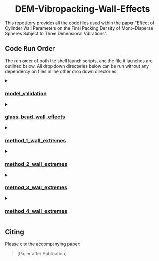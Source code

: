 <div align="center">
  <h1 align="center"> DEM-Vibropacking-Wall-Effects </h1>
</div>

This repository provides all the code files used within the paper "Effect of Cylinder Wall Parameters on the Final Packing Density of Mono-Disperse Spheres Subject to Three Dimensional Vibrations".

## Code Run Order

The run order of both the shell launch scripts, and the file it launches are outlined below. All drop down directories below can be run without any dependency on files in the other drop down directories. 

<details markdown="1"><summary><h3><a href="./model_validation">model_validation</a></h3></summary>
  
<details markdown="1"><summary><h4><a href="./model_validation/box_plots">box_plots</a></h4></summary>
  
  1\) [launch_continuous_batch_generator.sh](./model_validation/box_plots/launch_continuous_batch_generator.sh) &#8594; [continuous_batch_generator.py](./model_validation/box_plots/continuous_batch_generator.py) <br />
  1\) [launch_continuous_generator.sh](./model_validation/box_plots/launch_continuous_generator.sh) &#8594; [continuous_generator.py](./model_validation/box_plots/continuous_generator.py) <br />
  1\) [launch_continuous_generator_60s.sh](./model_validation/box_plots/launch_continuous_generator_60s.sh) &#8594; [continuous_generator_60s.py](./model_validation/box_plots/continuous_generator_60s.py) <br />
  1\) [launch_periodic_batch_generator.sh](./model_validation/box_plots/launch_periodic_batch_generator.sh) &#8594; [periodic_batch_generator.py](./model_validation/box_plots/periodic_batch_generator.py) <br />
  1\) [launch_periodic_generator.sh](./model_validation/box_plots/launch_periodic_generator.sh) &#8594; [periodic_generator.py](./model_validation/box_plots/periodic_generator.py) <br />
  2\) [final_paper_packing_launch.sh](./model_validation/box_plots/final_paper_packing_launch.sh) &#8594; [final_paper_packing_method.py](./model_validation/box_plots/final_paper_packing_method.py) <br />
  2\) [final_voxel_packing_launch.sh](./model_validation/box_plots/final_voxel_packing_launch.sh) &#8594; [final_voxel_packing_method.py](./model_validation/box_plots/final_voxel_packing_method.py) <br />
  2\) [z_voxel_continuous_packing_launch.sh](./model_validation/box_plots/z_voxel_continuous_packing_launch.sh) &#8594; [z_voxel_continuous_packing_method.py](./model_validation/box_plots/z_voxel_continuous_packing_method.py) <br />
  2\) [z_voxel_periodic_packing_launch.sh](./model_validation/box_plots/z_voxel_periodic_packing_launch.sh) &#8594; [z_voxel_periodic_packing_method.py](./model_validation/box_plots/z_voxel_periodic_packing_method.py) <br />
  2\) [z_voxel_batch_continuous_packing_launch.sh](./model_validation/box_plots/z_voxel_batch_continuous_packing_launch.sh) &#8594; [z_voxel_batch_continuous_packing_method.py](./model_validation/box_plots/z_voxel_batch_continuous_packing_method.py) <br />
  2\) [z_voxel_batch_periodic_packing_launch.sh](./model_validation/box_plots/z_voxel_batch_periodic_packing_launch.sh) &#8594; [z_voxel_batch_periodic_packing_method.py](./model_validation/box_plots/z_voxel_batch_periodic_packing_method.py) <br />
  3\) [graph_launch.sh](./model_validation/box_plots/graph_launch.sh) &#8594; [model_validation_graphs.py](./model_validation/box_plots/model_validation_graphs.py) <br />
  3\) [z_graph_launch.sh](./model_validation/box_plots/z_graph_launch.sh) &#8594; [z_voxels_graph.py](./model_validation/box_plots/z_voxels_graph.py)
  
</details>

<details markdown="1"><summary><h4><a href="./model_validation/line_plots">line_plots</a></h4></summary>
  
<details markdown="1"><summary><h5><a href="./model_validation/line_plots/continuous_graph">continuous_graph</a></h5></summary>
  
  1\) [simulation_launch.sh](./model_validation/line_plots/continuous_graph/simulation_launch.sh)  &#8594; [shake.sim](./model_validation/line_plots/continuous_graph/shake.sim) <br />
  2\) [voxel_packing_launch.sh](./model_validation/line_plots/continuous_graph/voxel_packing_launch.sh) &#8594; [voxel_packing_method.py](./model_validation/line_plots/continuous_graph/voxel_packing_method.py) <br />
  2\) [paper_packing_launch.sh](./model_validation/line_plots/continuous_graph/paper_packing_launch.sh) &#8594; [paper_packing_method.py](./model_validation/line_plots/continuous_graph/paper_packing_method.py) <br />
  3\) [continuous_voxel_graph_launch.sh](./model_validation/line_plots/continuous_graph/continuous_voxel_graph_launch.sh) &#8594; [density_time_continuous_voxel_graph.py](./model_validation/line_plots/continuous_graph/density_time_continuous_voxel_graph.py) <br />
  3\) [continuous_graph_launch.sh](./model_validation/line_plots/continuous_graph/continuous_graph_launch.sh) &#8594; [density_time_continuous_graph.py](./model_validation/line_plots/continuous_graph/density_time_continuous_graph.py)
  
</details>

<details markdown="1"><summary><h5><a href="./model_validation/line_plots/periodic_graph">periodic_graph</a></h5></summary>
  
  1\) [simulation_launch.sh](./model_validation/line_plots/periodic_graph/simulation_launch.sh) &#8594; [shake.sim](./model_validation/line_plots/periodic_graph/shake.sim) <br />
  2\) [voxel_packing_launch.sh](./model_validation/line_plots/periodic_graph/voxel_packing_launch.sh) &#8594; [voxel_packing_method.py](./model_validation/line_plots/periodic_graph/voxel_packing_method.py) <br />
  2\) [paper_packing_launch.sh](./model_validation/line_plots/periodic_graph/paper_packing_launch.sh) &#8594; [paper_packing_method.py](./model_validation/line_plots/periodic_graph/paper_packing_method.py) <br />
  3\) [periodic_voxel_graph_launch.sh](./model_validation/line_plots/periodic_graph/periodic_voxel_graph_launch.sh) &#8594;  [density_time_periodic_voxel_graph.py](./model_validation/line_plots/periodic_graph/density_time_periodic_voxel_graph.py) <br />
  3\) [periodic_graph_launch.sh](./model_validation/line_plots/periodic_graph/periodic_graph_launch.sh) &#8594;  [density_time_periodic_graph.py](./model_validation/line_plots/periodic_graph/density_time_periodic_graph.py)
  
</details>
</details>
</details>

<details markdown="1"><summary><h3><a href="./glass_bead_wall_effects">glass_bead_wall_effects</a></h3></summary>

<details markdown="1"><summary><h4><a href="./glass_bead_wall_effects/particle_wall_restitution">particle_wall_restitution</a></h4></summary>

1\) [launch_generator.sh](./glass_bead_wall_effects/particle_wall_restitution/launch_generator.sh) &#8594; [generator.py](./glass_bead_wall_effects/particle_wall_restitution/generator.py)
 <br />
2\) [final_voxel_packing_launch.sh](./glass_bead_wall_effects/particle_wall_restitution/final_voxel_packing_launch.sh) &#8594; [final_voxel_packing_method.py](./glass_bead_wall_effects/particle_wall_restitution/final_voxel_packing_method.py) <br />
2\) [final_paper_packing_launch.sh](./glass_bead_wall_effects/particle_wall_restitution/final_paper_packing_launch.sh) &#8594; [final_paper_packing_method.py](./glass_bead_wall_effects/particle_wall_restitution/final_paper_packing_method.py) <br />
3\) [restitution_voxel_graph_launch.sh](./glass_bead_wall_effects/particle_wall_restitution/restitution_voxel_graph_launch.sh) &#8594; [wall_restitution_voxel_graph.py](./glass_bead_wall_effects/particle_wall_restitution/wall_restitution_voxel_graph.py) <br />
3\) [restitution_graph_launch.sh](./glass_bead_wall_effects/particle_wall_restitution/restitution_graph_launch.sh) &#8594; [wall_restitution_graph.py](./glass_bead_wall_effects/particle_wall_restitution/wall_restitution_graph.py)

</details>

<details markdown="1"><summary><h4><a href="./glass_bead_wall_effects/particle_wall_rolling_friction">particle_wall_rolling_friction</a></h4></summary>

1\) [launch_generator.sh](./glass_bead_wall_effects/particle_wall_restitution/launch_generator.sh) &#8594; [generator.py](./glass_bead_wall_effects/particle_wall_restitution/generator.py) <br />
1\) [launch_generator_wide.sh](./glass_bead_wall_effects/particle_wall_rolling_friction/launch_generator_wide.sh) &#8594; [generator_wide.py](./glass_bead_wall_effects/particle_wall_rolling_friction/generator_wide.py) <br />
2\) [final_voxel_packing_launch.sh](./glass_bead_wall_effects/particle_wall_rolling_friction/final_voxel_packing_launch.sh) &#8594; [final_voxel_packing_method.py](./glass_bead_wall_effects/particle_wall_rolling_friction/final_voxel_packing_method.py) <br />
2\) [final_voxel_packing_launch_wide.sh](./glass_bead_wall_effects/particle_wall_rolling_friction/final_voxel_packing_launch_wide.sh) &#8594; [final_voxel_packing_method_wide.py](./glass_bead_wall_effects/particle_wall_rolling_friction/final_voxel_packing_method_wide.py) <br />
2\) [final_paper_packing_launch.sh](./glass_bead_wall_effects/particle_wall_rolling_friction/final_paper_packing_launch.sh) &#8594; [final_paper_packing_method.py](./glass_bead_wall_effects/particle_wall_rolling_friction/final_paper_packing_method.py) <br />
2\) [final_paper_packing_launch_wide.sh](./glass_bead_wall_effects/particle_wall_rolling_friction/final_paper_packing_launch_wide.sh) &#8594; [final_paper_packing_method_wide.py](./glass_bead_wall_effects/particle_wall_rolling_friction/final_paper_packing_method_wide.py) <br />
3\) [rolling_voxel_graph_launch.sh](./glass_bead_wall_effects/particle_wall_rolling_friction/rolling_voxel_graph_launch.sh) &#8594; [wall_rolling_voxel_graph.py](./glass_bead_wall_effects/particle_wall_rolling_friction/wall_rolling_voxel_graph.py) <br />
3\) [rolling_graph_launch.sh](./glass_bead_wall_effects/particle_wall_rolling_friction/rolling_graph_launch.sh) &#8594; [wall_rolling_graph.py](./glass_bead_wall_effects/particle_wall_rolling_friction/wall_rolling_graph.py)

</details>

<details markdown="1"><summary><h4><a href="./glass_bead_wall_effects/particle_wall_sliding_friction">particle_wall_sliding_friction</a></h4></summary>

1\) [launch_generator.sh](./glass_bead_wall_effects/particle_wall_sliding_friction/launch_generator.sh) &#8594; [generator.py](./glass_bead_wall_effects/particle_wall_sliding_friction/generator.py) <br />
2\) [final_voxel_packing_launch.sh](./glass_bead_wall_effects/particle_wall_sliding_friction/final_voxel_packing_launch.sh) &#8594; [final_voxel_packing_method.py](./glass_bead_wall_effects/particle_wall_sliding_friction/final_voxel_packing_method.py) <br />
2\) [final_paper_packing_launch.sh](./glass_bead_wall_effects/particle_wall_sliding_friction/final_paper_packing_launch.sh) &#8594; [final_paper_packing_method.py](./glass_bead_wall_effects/particle_wall_sliding_friction/final_paper_packing_method.py) <br />
3\) [sliding_voxel_graph_launch.sh](./glass_bead_wall_effects/particle_wall_sliding_friction/sliding_voxel_graph_launch.sh) &#8594; [wall_sliding_voxel_graph.py](./glass_bead_wall_effects/particle_wall_sliding_friction/wall_sliding_voxel_graph.py) <br />
3\) [sliding_graph_launch.sh](./glass_bead_wall_effects/particle_wall_sliding_friction/sliding_graph_launch.sh) &#8594; [wall_sliding_graph.py](./glass_bead_wall_effects/particle_wall_sliding_friction/wall_sliding_graph.py)

</details>

</details>

<details markdown="1"><summary><h3><a href="./method_1_wall_extremes">method_1_wall_extremes</a></h3></summary>

1\) [launch_restitution_generator.sh](./method_1_wall_extremes/launch_restitution_generator.sh) &#8594; [restitution_generator.py](./method_1_wall_extremes/restitution_generator.py) <br />
1\) [launch_rolling_generator.sh](./method_1_wall_extremes/launch_rolling_generator.sh) &#8594; [rolling_generator.py](./method_1_wall_extremes/rolling_generator.py) <br />
1\) [launch_sliding_generator.sh](./method_1_wall_extremes/launch_sliding_generator.sh) &#8594; [sliding_generator.py](./method_1_wall_extremes/sliding_generator.py) <br />
2\) [final_voxel_packing_launch_restitution.sh](./method_1_wall_extremes/final_voxel_packing_launch_restitution.sh) &#8594; [final_voxel_packing_method_restitution.py](./method_1_wall_extremes/final_voxel_packing_method_restitution.py) <br />
2\) [final_voxel_packing_launch_rolling.sh](./method_1_wall_extremes/final_voxel_packing_launch_rolling.sh) &#8594; [final_voxel_packing_method_rolling.py](./method_1_wall_extremes/final_voxel_packing_method_rolling.py) <br />
2\) [final_voxel_packing_launch_sliding.sh](./method_1_wall_extremes/final_voxel_packing_launch_sliding.sh) &#8594; [final_voxel_packing_method_sliding.py](./method_1_wall_extremes/final_voxel_packing_method_sliding.py) <br />
2\) [final_paper_packing_launch_restitution.sh](./method_1_wall_extremes/final_paper_packing_launch_restitution.sh) &#8594; [final_paper_packing_method_restitution.py](./method_1_wall_extremes/final_paper_packing_method_restitution.py) <br />
2\) [final_paper_packing_launch_rolling.sh](./method_1_wall_extremes/final_paper_packing_launch_rolling.sh) &#8594; [final_paper_packing_method_rolling.py](./method_1_wall_extremes/final_paper_packing_method_rolling.py) <br />
2\) [final_paper_packing_launch_sliding.sh](./method_1_wall_extremes/final_paper_packing_launch_sliding.sh) &#8594; [final_paper_packing_method_sliding.py](./method_1_wall_extremes/final_paper_packing_method_sliding.py) <br />
3\) [restitution_voxel_graph_launch.sh](./method_1_wall_extremes/restitution_voxel_graph_launch.sh) &#8594; [restitution_voxel_graphs.py](./method_1_wall_extremes/restitution_voxel_graphs.py) <br />
3\) [rolling_voxel_graph_launch.sh](./method_1_wall_extremes/rolling_voxel_graph_launch.sh) &#8594; [rolling_voxel_graphs.py](./method_1_wall_extremes/rolling_voxel_graphs.py) <br />
3\) [sliding_voxel_graph_launch.sh](./method_1_wall_extremes/sliding_voxel_graph_launch.sh) &#8594; [sliding_voxel_graphs.py](./method_1_wall_extremes/sliding_voxel_graphs.py) <br />
3\) [restitution_graph_launch.sh](./method_1_wall_extremes/restitution_graph_launch.sh) &#8594; [restitution_packing_graphs.py](./method_1_wall_extremes/restitution_packing_graphs.py) <br />
3\) [rolling_graph_launch.sh](./method_1_wall_extremes/rolling_graph_launch.sh) &#8594; [rolling_packing_graphs.py](./method_1_wall_extremes/rolling_packing_graphs.py) <br />
3\) [sliding_graph_launch.sh](./method_1_wall_extremes/sliding_graph_launch.sh) &#8594; [sliding_packing_graphs.py](./method_1_wall_extremes/sliding_packing_graphs.py)

</details>

<details markdown="1"><summary><h3><a href="./method_2_wall_extremes">method_2_wall_extremes</a></h3></summary>

1\) [launch_restitution_generator.sh](./method_2_wall_extremes/launch_restitution_generator.sh) &#8594; [restitution_generator.py](./method_2_wall_extremes/restitution_generator.py) <br />
1\) [launch_rolling_generator.sh](./method_2_wall_extremes/launch_rolling_generator.sh) &#8594; [rolling_generator.py](./method_2_wall_extremes/rolling_generator.py) <br />
1\) [launch_sliding_generator.sh](./method_2_wall_extremes/launch_sliding_generator.sh) &#8594; [sliding_generator.py](./method_2_wall_extremes/sliding_generator.py) <br />
2\) [final_voxel_packing_launch_restitution.sh](./method_2_wall_extremes/final_voxel_packing_launch_restitution.sh) &#8594; [final_voxel_packing_method_restitution.py](./method_2_wall_extremes/final_voxel_packing_method_restitution.py) <br />
2\) [final_voxel_packing_launch_rolling.sh](./method_2_wall_extremes/final_voxel_packing_launch_rolling.sh) &#8594; [final_voxel_packing_method_rolling.py](./method_2_wall_extremes/final_voxel_packing_method_rolling.py) <br />
2\) [final_voxel_packing_launch_sliding.sh](./method_2_wall_extremes/final_voxel_packing_launch_sliding.sh) &#8594; [final_voxel_packing_method_sliding.py](./method_2_wall_extremes/final_voxel_packing_method_sliding.py) <br />
2\) [final_paper_packing_launch_restitution.sh](./method_2_wall_extremes/final_paper_packing_launch_restitution.sh) &#8594; [final_paper_packing_method_restitution.py](./method_2_wall_extremes/final_paper_packing_method_restitution.py) <br />
2\) [final_paper_packing_launch_rolling.sh](./method_2_wall_extremes/final_paper_packing_launch_rolling.sh) &#8594; [final_paper_packing_method_rolling.py](./method_2_wall_extremes/final_paper_packing_method_rolling.py) <br />
2\) [final_paper_packing_launch_sliding.sh](./method_2_wall_extremes/final_paper_packing_launch_sliding.sh) &#8594; [final_paper_packing_method_sliding.py](./method_2_wall_extremes/final_paper_packing_method_sliding.py) <br />
3\) [restitution_voxel_graph_launch.sh](./method_2_wall_extremes/restitution_voxel_graph_launch.sh) &#8594; [restitution_voxel_graphs.py](./method_2_wall_extremes/restitution_voxel_graphs.py) <br />
3\) [rolling_voxel_graph_launch.sh](./method_2_wall_extremes/rolling_voxel_graph_launch.sh) &#8594; [rolling_voxel_graphs.py](./method_2_wall_extremes/rolling_voxel_graphs.py) <br />
3\) [sliding_voxel_graph_launch.sh](./method_2_wall_extremes/sliding_voxel_graph_launch.sh) &#8594; [sliding_voxel_graphs.py](./method_2_wall_extremes/sliding_voxel_graphs.py) <br />
3\) [restitution_graph_launch.sh](./method_2_wall_extremes/restitution_graph_launch.sh) &#8594; [restitution_packing_graphs.py](./method_2_wall_extremes/restitution_packing_graphs.py) <br />
3\) [rolling_graph_launch.sh](./method_2_wall_extremes/rolling_graph_launch.sh) &#8594; [rolling_packing_graphs.py](./method_2_wall_extremes/rolling_packing_graphs.py) <br />
3\) [sliding_graph_launch.sh](./method_2_wall_extremes/sliding_graph_launch.sh) &#8594; [sliding_packing_graphs.py](./method_2_wall_extremes/sliding_packing_graphs.py)

</details>

<details markdown="1"><summary><h3><a href="./method_3_wall_extremes">method_3_wall_extremes</a></h3></summary>

1\) [launch_restitution_generator.sh](./method_3_wall_extremes/launch_restitution_generator.sh) &#8594; [restitution_generator.py](./method_3_wall_extremes/restitution_generator.py) <br />
1\) [launch_rolling_generator.sh](./method_3_wall_extremes/launch_rolling_generator.sh) &#8594; [rolling_generator.py](./method_3_wall_extremes/rolling_generator.py) <br />
1\) [launch_sliding_generator.sh](./method_3_wall_extremes/launch_sliding_generator.sh) &#8594; [sliding_generator.py](./method_3_wall_extremes/sliding_generator.py) <br />
2\) [final_voxel_packing_launch_restitution.sh](./method_3_wall_extremes/final_voxel_packing_launch_restitution.sh) &#8594; [final_voxel_packing_method_restitution.py](./method_3_wall_extremes/final_voxel_packing_method_restitution.py) <br />
2\) [final_voxel_packing_launch_rolling.sh](./method_3_wall_extremes/final_voxel_packing_launch_rolling.sh) &#8594; [final_voxel_packing_method_rolling.py](./method_3_wall_extremes/final_voxel_packing_method_rolling.py) <br />
2\) [final_voxel_packing_launch_sliding.sh](./method_3_wall_extremes/final_voxel_packing_launch_sliding.sh) &#8594; [final_voxel_packing_method_sliding.py](./method_3_wall_extremes/final_voxel_packing_method_sliding.py) <br />
2\) [final_paper_packing_launch_restitution.sh](./method_3_wall_extremes/final_paper_packing_launch_restitution.sh) &#8594; [final_paper_packing_method_restitution.py](./method_3_wall_extremes/final_paper_packing_method_restitution.py) <br />
2\) [final_paper_packing_launch_rolling.sh](./method_3_wall_extremes/final_paper_packing_launch_rolling.sh) &#8594; [final_paper_packing_method_rolling.py](./method_3_wall_extremes/final_paper_packing_method_rolling.py) <br />
2\) [final_paper_packing_launch_sliding.sh](./method_3_wall_extremes/final_paper_packing_launch_sliding.sh) &#8594; [final_paper_packing_method_sliding.py](./method_3_wall_extremes/final_paper_packing_method_sliding.py) <br />
3\) [restitution_voxel_graph_launch.sh](./method_3_wall_extremes/restitution_voxel_graph_launch.sh) &#8594; [restitution_voxel_graphs_batch.py](./method_3_wall_extremes/restitution_voxel_graphs_batch.py) <br />
3\) [rolling_voxel_graph_launch.sh](./method_3_wall_extremes/rolling_voxel_graph_launch.sh) &#8594; [rolling_voxel_graphs_batch.py](./method_3_wall_extremes/rolling_voxel_graphs_batch.py) <br />
3\) [sliding_voxel_graph_launch.sh](./method_3_wall_extremes/sliding_voxel_graph_launch.sh) &#8594; [sliding_voxel_graphs_batch.py](./method_3_wall_extremes/sliding_voxel_graphs_batch.py) <br />
3\) [restitution_graph_launch.sh](./method_3_wall_extremes/restitution_graph_launch.sh) &#8594; [restitution_packing_graphs_batch.py](./method_3_wall_extremes/restitution_packing_graphs_batch.py) <br />
3\) [rolling_graph_launch.sh](./method_3_wall_extremes/rolling_graph_launch.sh) &#8594; [rolling_packing_graphs_batch.py](./method_3_wall_extremes/rolling_packing_graphs_batch.py) <br />
3\) [sliding_graph_launch.sh](./method_3_wall_extremes/sliding_graph_launch.sh) &#8594; [sliding_packing_graphs_batch.py](./method_3_wall_extremes/sliding_packing_graphs_batch.py)

</details>

<details markdown="1"><summary><h3><a href="./method_4_wall_extremes">method_4_wall_extremes</a></h3></summary>

1\) [launch_restitution_generator.sh](./method_4_wall_extremes/launch_restitution_generator.sh) &#8594; [restitution_generator.py](./method_4_wall_extremes/restitution_generator.py) <br />
1\) [launch_rolling_generator.sh](./method_4_wall_extremes/launch_rolling_generator.sh) &#8594; [rolling_generator.py](./method_4_wall_extremes/rolling_generator.py) <br />
1\) [launch_sliding_generator.sh](./method_4_wall_extremes/launch_sliding_generator.sh) &#8594; [sliding_generator.py](./method_4_wall_extremes/sliding_generator.py) <br />
2\) [final_voxel_packing_launch_restitution.sh](./method_4_wall_extremes/final_voxel_packing_launch_restitution.sh) &#8594; [final_voxel_packing_method_restitution.py](./method_4_wall_extremes/final_voxel_packing_method_restitution.py) <br />
2\) [final_voxel_packing_launch_rolling.sh](./method_4_wall_extremes/final_voxel_packing_launch_rolling.sh) &#8594; [final_voxel_packing_method_rolling.py](./method_4_wall_extremes/final_voxel_packing_method_rolling.py) <br />
2\) [final_voxel_packing_launch_sliding.sh](./method_4_wall_extremes/final_voxel_packing_launch_sliding.sh) &#8594; [final_voxel_packing_method_sliding.py](./method_4_wall_extremes/final_voxel_packing_method_sliding.py) <br />
2\) [final_paper_packing_launch_restitution.sh](./method_4_wall_extremes/final_paper_packing_launch_restitution.sh) &#8594; [final_paper_packing_method_restitution.py](./method_4_wall_extremes/final_paper_packing_method_restitution.py) <br />
2\) [final_paper_packing_launch_rolling.sh](./method_4_wall_extremes/final_paper_packing_launch_rolling.sh) &#8594; [final_paper_packing_method_rolling.py](./method_4_wall_extremes/final_paper_packing_method_rolling.py) <br />
2\) [final_paper_packing_launch_sliding.sh](./method_4_wall_extremes/final_paper_packing_launch_sliding.sh) &#8594; [final_paper_packing_method_sliding.py](./method_4_wall_extremes/final_paper_packing_method_sliding.py) <br />
3\) [restitution_voxel_graph_launch.sh](./method_4_wall_extremes/restitution_voxel_graph_launch.sh) &#8594; [restitution_voxel_graphs.py](./method_4_wall_extremes/restitution_voxel_graphs.py) <br />
3\) [rolling_voxel_graph_launch.sh](./method_4_wall_extremes/rolling_voxel_graph_launch.sh) &#8594; [rolling_voxel_graphs.py](./method_4_wall_extremes/rolling_voxel_graphs.py) <br />
3\) [sliding_voxel_graph_launch.sh](./method_4_wall_extremes/sliding_voxel_graph_launch.sh) &#8594; [sliding_voxel_graphs.py](./method_4_wall_extremes/sliding_voxel_graphs.py) <br />
3\) [restitution_graph_launch.sh](./method_4_wall_extremes/restitution_graph_launch.sh) &#8594; [restitution_packing_graphs.py](./method_4_wall_extremes/restitution_packing_graphs.py) <br />
3\) [rolling_graph_launch.sh](./method_4_wall_extremes/rolling_graph_launch.sh) &#8594; [rolling_packing_graphs.py](./method_4_wall_extremes/rolling_packing_graphs.py) <br />
3\) [sliding_graph_launch.sh](./method_4_wall_extremes/sliding_graph_launch.sh) &#8594; [sliding_packing_graphs.py](./method_4_wall_extremes/sliding_packing_graphs.py)

</details>

## Citing
Please cite the accompanying paper:
> [Paper after Publication]
